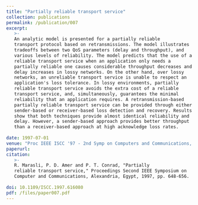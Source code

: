 ```yaml
---
title: "Partially reliable transport service"
collection: publications
permalink: /publication/007
excerpt:
   >-
   An analytic model is presented for a partially reliable
   transport protocol based on retransmissions. The model illustrates
   tradeoffs between two QoS parameters (delay and throughput), and
   various levels of reliability. The model predicts that the use of a
   reliable transport service when an application only needs a
   partially reliable one causes considerable throughput decreases and
   delay increases in lossy networks. On the other hand, over lossy
   networks, an unreliable transport service is unable to respect an
   application's loss tolerance. In lossy environments, partially
   reliable transport service avoids the extra cost of a reliable
   transport service, and, simultaneously, guarantees the minimal
   reliability that an application requires. A retransmission-based
   partially reliable transport service can be provided through either
   sender-based or receiver-based loss detection and recovery. Results
   show that both techniques provide almost identical reliability and
   delay. However, a sender-based approach provides better throughput
   than a receiver-based approach at high acknowledge loss rates.
   
date: 1997-07-01
venue: "Proc IEEE ISCC '97 - 2nd Symp on Computers and Communications, Alexandria, Egypt, 7/1997"
paperurl: 
citation:
   >-
   R. Marasli, P. D. Amer and P. T. Conrad, "Partially
   reliable transport service," Proceedings Second IEEE Symposium on
   Computer and Communications, Alexandria, Egypt, 1997, pp. 648-656.
   
doi: 10.1109/ISCC.1997.616080 
pdf: /files/paper007.pdf
---
```


